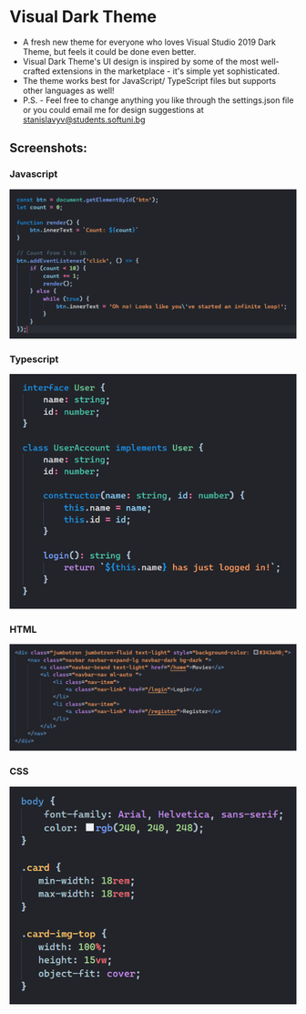 # Visual Dark Theme
* A fresh new theme for everyone who loves Visual Studio 2019 Dark Theme, but feels it could be done even better. 
* Visual Dark Theme's UI design is inspired by some of the most well-crafted extensions in the marketplace - it's simple yet sophisticated. 
* The theme works best for JavaScript/ TypeScript files but supports other languages as well! 
* P.S. - Feel free to change anything you like through the settings.json file or you could email me for design suggestions at stanislavyv@students.softuni.bg

## Screenshots:

### Javascript
![Javascript Example](images\jsex.png)

### Typescript
![Typescript Example](images\tsex.png)

### HTML
![HTML Example](images\htmlex.png)

### CSS
![CSS Example](images\cssex.png)
